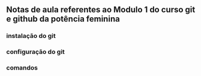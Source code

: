 ## Notas de aula referentes ao Modulo 1 do curso git e github da potência feminina


### instalação do git

### configuração do git

### comandos